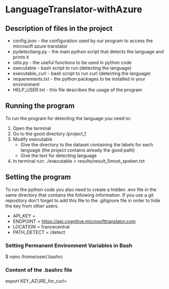 # LanguageTranslator-withAzure

## Description of files in the project
- config.json - the configuration used by our program to access the microsoft azure translator
- pydetectlang.py - the main python script that detects the language and prints it
- utils.py - the useful functions to be used in python code
- executable - bash script to run (detecting the language)
- executable_curl - bash script to run curl (detecting the language)
- requerements.txt - the python packages to be installed in your environment
- HELP_USER.txt - this file describes the usage of the program

## Running the program
To run the program for detecting the language you need to:

1. Open the terminal
2. Go to the good directory /project_1
3. Modify executable
	- Give the directory to the dataset containing the labels for each language (the project contains already the good path)
	- Give the text for detecting language
4. In terminal run: 
	./executable > results/result_5most_spoken.txt

## Setting the program
To run the python code you also need to create a hidden .env file in the same directory that contains the following information. If you use a git repository don't forget to add this file to the .gitignore file in order to hide the key from other users.

- API_KEY = <key>
- ENDPOINT = https://api.cognitive.microsofttranslator.com
- LOCATION = francecentral
- PATH_DETECT = /detect

### Setting Permanent Environment Variables in Bash
$ nano /home/user/.bashrc
### Content of the .bashrc file
export KEY_AZURE_for_curl=<key>
